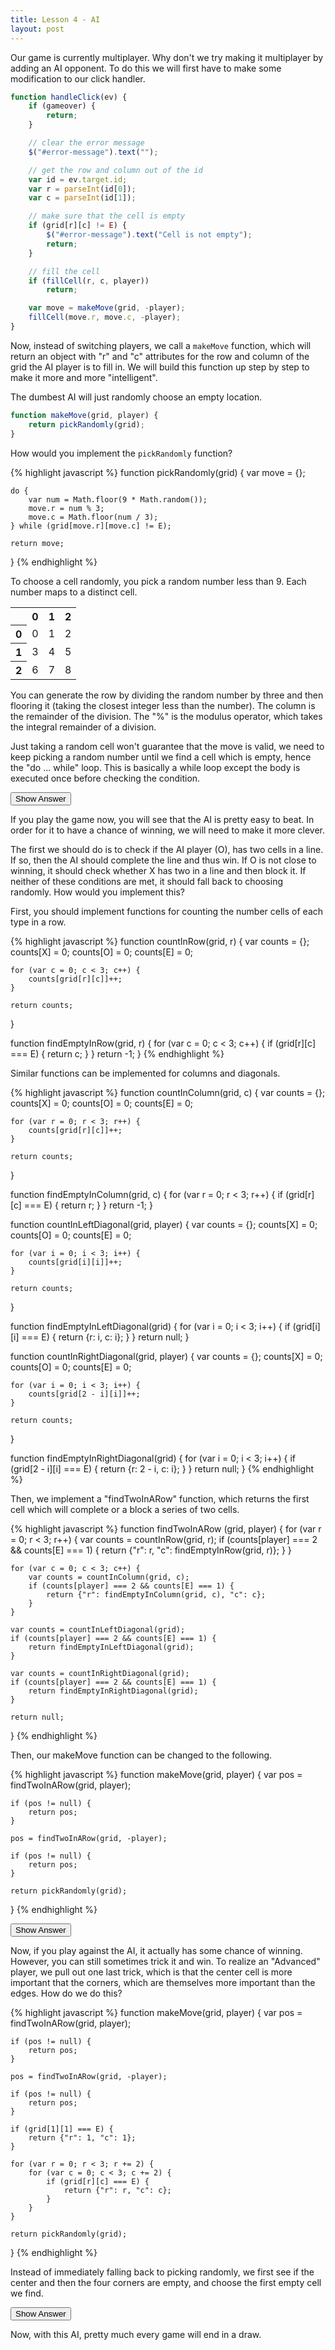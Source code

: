 ```yaml
---
title: Lesson 4 - AI
layout: post
---
```


Our game is currently multiplayer. Why don't we try making it multiplayer by
adding an AI opponent. To do this we will first have to make some modification
to our click handler.

```javascript
function handleClick(ev) {
    if (gameover) {
        return;
    }

    // clear the error message
    $("#error-message").text("");

    // get the row and column out of the id
    var id = ev.target.id;
    var r = parseInt(id[0]);
    var c = parseInt(id[1]);

    // make sure that the cell is empty
    if (grid[r][c] != E) {
        $("#error-message").text("Cell is not empty");
        return;
    }

    // fill the cell
    if (fillCell(r, c, player))
        return;

    var move = makeMove(grid, -player);
    fillCell(move.r, move.c, -player);
}
```

Now, instead of switching players, we call a `makeMove` function, which will
return an object with "r" and "c" attributes for the row and column of the
grid the AI player is to fill in. We will build this function up step by step
to make it more and more "intelligent".

The dumbest AI will just randomly choose an empty location.

```javascript
function makeMove(grid, player) {
    return pickRandomly(grid);
}
```

How would you implement the `pickRandomly` function?

<div class="hidden">
{% highlight javascript %}
function pickRandomly(grid) {
    var move = {};

    do {
        var num = Math.floor(9 * Math.random());
        move.r = num % 3;
        move.c = Math.floor(num / 3);
    } while (grid[move.r][move.c] != E);

    return move;
}
{% endhighlight %}
<p class="caption">
To choose a cell randomly, you pick a random number less than 9.
Each number maps to a distinct cell.
</p>
<table class="caption">
<tr><th></th><th>0</th><th>1</th><th>2</th></tr>
<tr><th>0</th><td>0</td><td>1</td><td>2</td></tr>
<tr><th>1</th><td>3</td><td>4</td><td>5</td></tr>
<tr><th>2</th><td>6</td><td>7</td><td>8</td></tr>
</table>
<p class="caption">
You can generate the row by dividing the random number by three and then
flooring it (taking the closest integer less than the number).
The column is the remainder of the division. The "%" is the modulus operator,
which takes the integral remainder of a division.
</p>
<p class="caption">
Just taking a random cell won't guarantee that the move is valid, we need to
keep picking a random number until we find a cell which is empty, hence the
"do ... while" loop. This is basically a while loop except the body is
executed once before checking the condition.
</p>
<button class="show">Show Answer</button>
</div>

If you play the game now, you will see that the AI is pretty easy to beat.
In order for it to have a chance of winning, we will need to make it more
clever.

The first we should do is to check if the AI player (O), has two cells in a
line. If so, then the AI should complete the line and thus win. If O is not
close to winning, it should check whether X has two in a line and then block
it. If neither of these conditions are met, it should fall back to choosing
randomly. How would you implement this?

<div class="hidden">
<p class="caption">
First, you should implement functions for counting the number cells of each
type in a row.
<p>

{% highlight javascript %}
function countInRow(grid, r) {
    var counts = {};
    counts[X] = 0;
    counts[O] = 0;
    counts[E] = 0;

    for (var c = 0; c < 3; c++) {
        counts[grid[r][c]]++;
    }

    return counts;
}

function findEmptyInRow(grid, r) {
    for (var c = 0; c < 3; c++) {
        if (grid[r][c] === E) {
            return c;
        }
    }
    return -1;
}
{% endhighlight %}

<p class="caption">
Similar functions can be implemented for columns and diagonals.
</p>

{% highlight javascript %}
function countInColumn(grid, c) {
    var counts = {};
    counts[X] = 0;
    counts[O] = 0;
    counts[E] = 0;

    for (var r = 0; r < 3; r++) {
        counts[grid[r][c]]++;
    }

    return counts;
}

function findEmptyInColumn(grid, c) {
    for (var r = 0; r < 3; r++) {
        if (grid[r][c] === E) {
            return r;
        }
    }
    return -1;
}

function countInLeftDiagonal(grid, player) {
    var counts = {};
    counts[X] = 0;
    counts[O] = 0;
    counts[E] = 0;

    for (var i = 0; i < 3; i++) {
        counts[grid[i][i]]++;
    }

    return counts;
}

function findEmptyInLeftDiagonal(grid) {
    for (var i = 0; i < 3; i++) {
        if (grid[i][i] === E) {
            return {r: i, c: i};
        }
    }
    return null;
}

function countInRightDiagonal(grid, player) {
    var counts = {};
    counts[X] = 0;
    counts[O] = 0;
    counts[E] = 0;

    for (var i = 0; i < 3; i++) {
        counts[grid[2 - i][i]]++;
    }

    return counts;
}

function findEmptyInRightDiagonal(grid) {
    for (var i = 0; i < 3; i++) {
        if (grid[2 - i][i] === E) {
            return {r: 2 - i, c: i};
        }
    }
    return null;
}
{% endhighlight %}

<p class="caption">
Then, we implement a "findTwoInARow" function, which returns the first cell
which will complete or a block a series of two cells.
</p>

{% highlight javascript %}
function findTwoInARow (grid, player) {
    for (var r = 0; r < 3; r++) {
        var counts = countInRow(grid, r);
        if (counts[player] === 2 && counts[E] === 1) {
            return {"r": r, "c": findEmptyInRow(grid, r)};
        }
    }

    for (var c = 0; c < 3; c++) {
        var counts = countInColumn(grid, c);
        if (counts[player] === 2 && counts[E] === 1) {
            return {"r": findEmptyInColumn(grid, c), "c": c};
        }
    }

    var counts = countInLeftDiagonal(grid);
    if (counts[player] === 2 && counts[E] === 1) {
        return findEmptyInLeftDiagonal(grid);
    }

    var counts = countInRightDiagonal(grid);
    if (counts[player] === 2 && counts[E] === 1) {
        return findEmptyInRightDiagonal(grid);
    }

    return null;
}
{% endhighlight %}

<p class="caption">
Then, our makeMove function can be changed to the following.
</p>

{% highlight javascript %}
function makeMove(grid, player) {
    var pos = findTwoInARow(grid, player);

    if (pos != null) {
        return pos;
    }

    pos = findTwoInARow(grid, -player);

    if (pos != null) {
        return pos;
    }

    return pickRandomly(grid);
}
{% endhighlight %}

<button class="show">Show Answer</button>
</div>

Now, if you play against the AI, it actually has some chance of winning.
However, you can still sometimes trick it and win. To realize an "Advanced"
player, we pull out one last trick, which is that the center cell is more
important that the corners, which are themselves more important than the
edges. How do we do this?

<div class="hidden">
{% highlight javascript %}
function makeMove(grid, player) {
    var pos = findTwoInARow(grid, player);

    if (pos != null) {
        return pos;
    }

    pos = findTwoInARow(grid, -player);

    if (pos != null) {
        return pos;
    }

    if (grid[1][1] === E) {
        return {"r": 1, "c": 1};
    }

    for (var r = 0; r < 3; r += 2) {
        for (var c = 0; c < 3; c += 2) {
            if (grid[r][c] === E) {
                return {"r": r, "c": c};
            }
        }
    }

    return pickRandomly(grid);
}
{% endhighlight %}
<p class="caption">
Instead of immediately falling back to picking randomly, we first see if the
center and then the four corners are empty, and choose the first empty cell
we find.
</p>
<button class="show">Show Answer</button>
</div>

Now, with this AI, pretty much every game will end in a draw.
